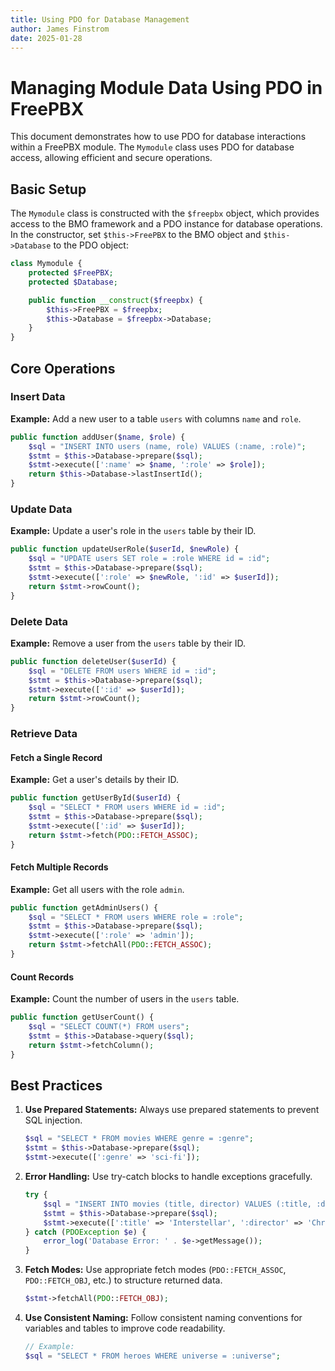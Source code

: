 ```yaml
---
title: Using PDO for Database Management
author: James Finstrom
date: 2025-01-28
---
```


# Managing Module Data Using PDO in FreePBX

This document demonstrates how to use PDO for database interactions within a FreePBX module. The `Mymodule` class uses PDO for database access, allowing efficient and secure operations.

## Basic Setup

The `Mymodule` class is constructed with the `$freepbx` object, which provides access to the BMO framework and a PDO instance for database operations. In the constructor, set `$this->FreePBX` to the BMO object and `$this->Database` to the PDO object:

```php
class Mymodule {
    protected $FreePBX;
    protected $Database;

    public function __construct($freepbx) {
        $this->FreePBX = $freepbx;
        $this->Database = $freepbx->Database;
    }
}
```

## Core Operations

### Insert Data

**Example:** Add a new user to a table `users` with columns `name` and `role`.

```php
public function addUser($name, $role) {
    $sql = "INSERT INTO users (name, role) VALUES (:name, :role)";
    $stmt = $this->Database->prepare($sql);
    $stmt->execute([':name' => $name, ':role' => $role]);
    return $this->Database->lastInsertId();
}
```

### Update Data

**Example:** Update a user's role in the `users` table by their ID.

```php
public function updateUserRole($userId, $newRole) {
    $sql = "UPDATE users SET role = :role WHERE id = :id";
    $stmt = $this->Database->prepare($sql);
    $stmt->execute([':role' => $newRole, ':id' => $userId]);
    return $stmt->rowCount();
}
```

### Delete Data

**Example:** Remove a user from the `users` table by their ID.

```php
public function deleteUser($userId) {
    $sql = "DELETE FROM users WHERE id = :id";
    $stmt = $this->Database->prepare($sql);
    $stmt->execute([':id' => $userId]);
    return $stmt->rowCount();
}
```

### Retrieve Data

#### Fetch a Single Record

**Example:** Get a user's details by their ID.

```php
public function getUserById($userId) {
    $sql = "SELECT * FROM users WHERE id = :id";
    $stmt = $this->Database->prepare($sql);
    $stmt->execute([':id' => $userId]);
    return $stmt->fetch(PDO::FETCH_ASSOC);
}
```

#### Fetch Multiple Records

**Example:** Get all users with the role `admin`.

```php
public function getAdminUsers() {
    $sql = "SELECT * FROM users WHERE role = :role";
    $stmt = $this->Database->prepare($sql);
    $stmt->execute([':role' => 'admin']);
    return $stmt->fetchAll(PDO::FETCH_ASSOC);
}
```

#### Count Records

**Example:** Count the number of users in the `users` table.

```php
public function getUserCount() {
    $sql = "SELECT COUNT(*) FROM users";
    $stmt = $this->Database->query($sql);
    return $stmt->fetchColumn();
}
```

## Best Practices

1. **Use Prepared Statements:** Always use prepared statements to prevent SQL injection.

    ```php
    $sql = "SELECT * FROM movies WHERE genre = :genre";
    $stmt = $this->Database->prepare($sql);
    $stmt->execute([':genre' => 'sci-fi']);
    ```

2. **Error Handling:** Use try-catch blocks to handle exceptions gracefully.

    ```php
    try {
        $sql = "INSERT INTO movies (title, director) VALUES (:title, :director)";
        $stmt = $this->Database->prepare($sql);
        $stmt->execute([':title' => 'Interstellar', ':director' => 'Christopher Nolan']);
    } catch (PDOException $e) {
        error_log('Database Error: ' . $e->getMessage());
    }
    ```

3. **Fetch Modes:** Use appropriate fetch modes (`PDO::FETCH_ASSOC`, `PDO::FETCH_OBJ`, etc.) to structure returned data.

    ```php
    $stmt->fetchAll(PDO::FETCH_OBJ);
    ```

4. **Use Consistent Naming:** Follow consistent naming conventions for variables and tables to improve code readability.

    ```php
    // Example:
    $sql = "SELECT * FROM heroes WHERE universe = :universe";
    ```

